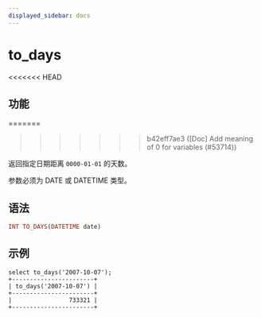 ```yaml
---
displayed_sidebar: docs
---
```


# to_days

<<<<<<< HEAD
## 功能
=======

>>>>>>> b42eff7ae3 ([Doc] Add meaning of 0 for variables (#53714))

返回指定日期距离 `0000-01-01` 的天数。

参数必须为 DATE 或 DATETIME 类型。

## 语法

```Haskell
INT TO_DAYS(DATETIME date)
```

## 示例

```Plain Text
select to_days('2007-10-07');
+-----------------------+
| to_days('2007-10-07') |
+-----------------------+
|                733321 |
+-----------------------+
```
